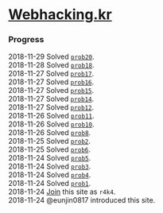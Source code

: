 # [Webhacking.kr](http://webhacking.kr/)

### Progress
2018-11-29 Solved [`prob20`](./prob20).  
2018-11-28 Solved [`prob18`](./prob18).  
2018-11-27 Solved [`prob17`](./prob17).  
2018-11-27 Solved [`prob16`](./prob16).  
2018-11-27 Solved [`prob15`](./prob15).  
2018-11-27 Solved [`prob14`](./prob14).  
2018-11-27 Solved [`prob12`](./prob12).  
2018-11-26 Solved [`prob11`](./prob11).  
2018-11-26 Solved [`prob10`](./prob10).  
2018-11-26 Solved [`prob8`](./prob8).  
2018-11-25 Solved [`prob2`](./prob2).  
2018-11-25 Solved [`prob6`](./prob6).  
2018-11-24 Solved [`prob5`](./prob5).  
2018-11-24 Solved [`prob3`](./prob3).  
2018-11-24 Solved [`prob4`](./prob4).  
2018-11-24 Solved [`prob1`](./prob1).  
2018-11-24 [Join](./join) this site as `r4k4`.  
2018-11-24 @eunjin0817 introduced this site.  